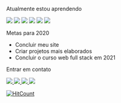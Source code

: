 

Atualmente estou aprendendo

 <img src="https://img.shields.io/badge/html-%23239120.svg?&style=flat-square&logo=html5&logoColor=white">  <img src="https://img.shields.io/badge/css-%23239120.svg?&style=flat-square&logo=css3&logoColor=white">  <img src="https://img.shields.io/badge/javascript-%23F7DF1E.svg?&style=flat-square&logo=javascript&logoColor=black&labelColor=black"> <img src="https://img.shields.io/badge/jquery%20-%230769AD.svg?&style=for-the-badge&logo=jquery&logoColor=white">    <img src="https://img.shields.io/badge/markdown-%23000000.svg?&style=for-the-badge&logo=markdown&logoColor=white">   <img src="https://img.shields.io/badge/bootstrap%20-%23563D7C.svg?&style=for-the-badge&logo=bootstrap&logoColor=white">
 
 


Metas para 2020

* Concluir meu site 
* Criar projetos mais elaborados
* Concluir o curso web full stack em 2021



 Entrar em contato
 
<a href="https://www.linkedin.com/in/michael-soto-81195a89/">
 <img src="https://img.shields.io/badge/linkedin-%230077B5.svg?&style=for-the-badge&logo=linkedin&logoColor=white" >
</a> 

<a href="https://www.instagram.com/michaelsoto.fc/">
<img src="https://img.shields.io/badge/instagram-%23E4405F.svg?&style=for-the-badge&logo=instagram&logoColor=white" >
</a> 

<a href="https://www.facebook.com/profile.php?id=100042071982561/">
<img src=	"https://img.shields.io/badge/facebook-%231877F2.svg?&style=for-the-badge&logo=facebook&logoColor=white" >
</a> 

<a href="mailto:michaelsoto.fcgmail.com">
<img src="https://img.shields.io/badge/gmail-%23D14836.svg?&style=for-the-badge&logo=gmail&logoColor=white" >
</a> 








[![HitCount](http://hits.dwyl.com/PapirusGX/PapirusGX.svg)](http://hits.dwyl.com/PapirusGX/PapirusGX)
